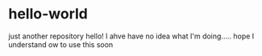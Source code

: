 # hello-world
just another repository
hello!
I ahve have no idea what I'm doing..... hope I understand ow to use this soon
